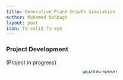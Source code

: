 ```yaml
---
title: Generative Plant Growth Simulation
author: Mohamed Debbagh
layout: post
icon: fa-solid fa-eye
---
```


### Project Development
(Project in progress)


<!-- <style>.embed-container { position: relative; padding-bottom: 56.25%; height: 0; overflow: hidden; max-width: 100%; } .embed-container iframe, .embed-container object, .embed-container embed { position: absolute; top: 0; left: 0; width: 100%; height: 100%; }</style><div class='embed-container'><img src='https://i.imgur.com/wXPghgg.gif' style='max-width: 50%; height: auto;' alt='Description'></div> -->

<style>.embed-container { position: relative; padding-bottom: 56.25%; height: 0; overflow: hidden; max-width: 100%; display: flex; justify-content: center; align-items: center; } .embed-container img { position: absolute; max-width: 50%; height: auto; }</style><div class='embed-container'><img src='https://i.imgur.com/wXPghgg.gif' alt='Description'></div>



<!-- ![Description](https://www.dropbox.com/scl/fi/zgetdvfy13u6wvfenu3ar/result.gif?rlkey=0d00im0i0phn4e30pwi6oqpjn&raw=1)

![Description](https://i.imgur.com/wXPghgg.gif) -->


<!-- <img src="https://i.imgur.com/wXPghgg.gif" style="max-width: 100%; height: auto;" alt="Description"> -->



<!-- ### Application *(Accepted)*
<style>.embed-container { position: relative; padding-bottom: 56.25%; height: 0; overflow: hidden; max-width: 100%; } .embed-container iframe, .embed-container object, .embed-container embed { position: absolute; top: 0; left: 0; width: 100%; height: 100%; }</style><div class='embed-container'><iframe width='560' height='315' src='https://www.youtube.com/embed/MhOiMcxi3Y4?si=dJy6O3CUZoRHv3d2' title='YouTube video player' frameborder='0' allow='accelerometer; autoplay; clipboard-write; encrypted-media; gyroscope; picture-in-picture; web-share' allowfullscreen></iframe></div>

<style>.embed-container { position: relative; padding-bottom: 56.25%; height: 0; overflow: hidden; max-width: 100%; } .embed-container iframe, .embed-container object, .embed-container embed { position: absolute; top: 0; left: 0; width: 100%; height: 100%; }</style><div class='embed-container'><iframe src='https://docs.google.com/presentation/d/e/2PACX-1vSnriagcve-lswZG1SlU4HImHon4rlKmkdOFTLqr8h3ZzBfUnhPzdi1nKpbv8tDWr1ZJlSdmNdeDaR9/embed?start=true&loop=true&delayms=10000' frameborder='0' width='1440' height='839' allowfullscreen='true' mozallowfullscreen='true' webkitallowfullscreen='true'></iframe></div> -->

